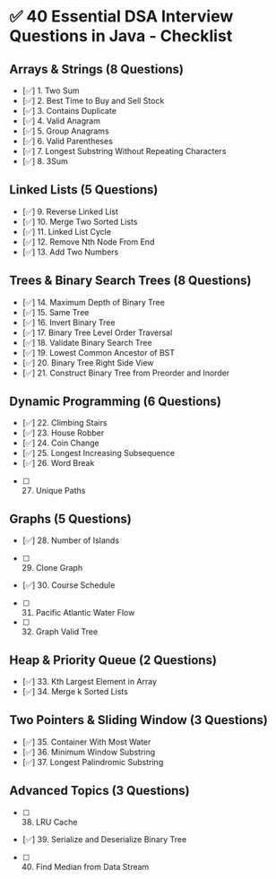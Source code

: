 # ✅ 40 Essential DSA Interview Questions in Java - Checklist

## Arrays & Strings (8 Questions)
- [✅] 1. Two Sum
- [✅] 2. Best Time to Buy and Sell Stock
- [✅] 3. Contains Duplicate
- [✅] 4. Valid Anagram
- [✅] 5. Group Anagrams
- [✅] 6. Valid Parentheses
- [✅] 7. Longest Substring Without Repeating Characters
- [✅] 8. 3Sum

## Linked Lists (5 Questions)
- [✅] 9. Reverse Linked List
- [✅] 10. Merge Two Sorted Lists
- [✅] 11. Linked List Cycle
- [✅] 12. Remove Nth Node From End
- [✅] 13. Add Two Numbers

## Trees & Binary Search Trees (8 Questions)
- [✅] 14. Maximum Depth of Binary Tree
- [✅] 15. Same Tree
- [✅] 16. Invert Binary Tree
- [✅] 17. Binary Tree Level Order Traversal
- [✅] 18. Validate Binary Search Tree
- [✅] 19. Lowest Common Ancestor of BST
- [✅] 20. Binary Tree Right Side View
- [✅] 21. Construct Binary Tree from Preorder and Inorder

## Dynamic Programming (6 Questions)
- [✅] 22. Climbing Stairs
- [✅] 23. House Robber
- [✅] 24. Coin Change
- [✅] 25. Longest Increasing Subsequence
- [✅] 26. Word Break
- [ ] 27. Unique Paths

## Graphs (5 Questions)
- [✅] 28. Number of Islands
- [ ] 29. Clone Graph
- [✅] 30. Course Schedule
- [ ] 31. Pacific Atlantic Water Flow
- [ ] 32. Graph Valid Tree

## Heap & Priority Queue (2 Questions)
- [✅] 33. Kth Largest Element in Array
- [✅] 34. Merge k Sorted Lists

## Two Pointers & Sliding Window (3 Questions)
- [✅] 35. Container With Most Water
- [✅] 36. Minimum Window Substring
- [✅] 37. Longest Palindromic Substring

## Advanced Topics (3 Questions)
- [ ] 38. LRU Cache
- [✅] 39. Serialize and Deserialize Binary Tree
- [ ] 40. Find Median from Data Stream
